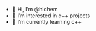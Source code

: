 - 👋 Hi, I’m @hichem
- 👀 I’m interested in c++ projects
- 🌱 I’m currently learning c++
<!---
hichem202015/hichem202015 is a ✨ special ✨ repository because its `README.md` (this file) appears on your GitHub profile.
You can click the Preview link to take a look at your changes.
--->
